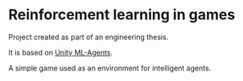 # Reinforcement learning in games
Project created as part of an engineering thesis.

It is based on [Unity ML-Agents](https://github.com/Unity-Technologies/ml-agents).

A simple game used as an environment for intelligent agents.
